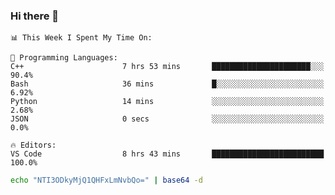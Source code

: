 ### Hi there 👋

<!--START_SECTION:waka-->
```text
📊 This Week I Spent My Time On: 

💬 Programming Languages: 
C++                      7 hrs 53 mins       ██████████████████████░░░   90.4% 
Bash                     36 mins             █░░░░░░░░░░░░░░░░░░░░░░░░   6.92% 
Python                   14 mins             ░░░░░░░░░░░░░░░░░░░░░░░░░   2.68% 
JSON                     0 secs              ░░░░░░░░░░░░░░░░░░░░░░░░░   0.0%

🔥 Editors: 
VS Code                  8 hrs 43 mins       █████████████████████████   100.0%
```


<!--END_SECTION:waka-->

```bash
echo "NTI3ODkyMjQ1QHFxLmNvbQo=" | base64 -d
```

